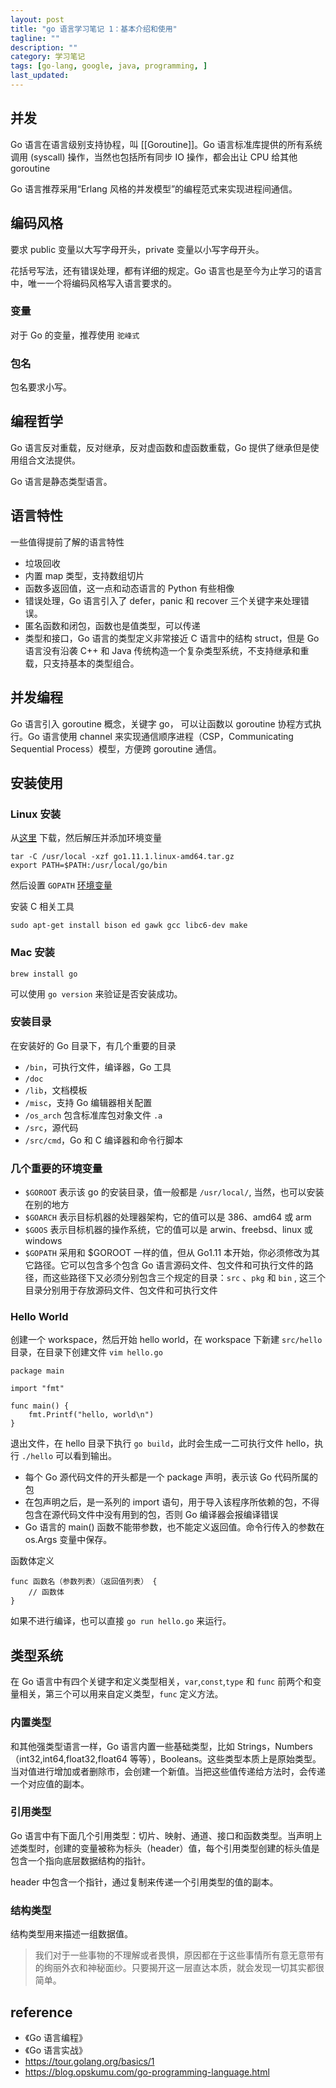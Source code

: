 ```yaml
---
layout: post
title: "go 语言学习笔记 1：基本介绍和使用"
tagline: ""
description: ""
category: 学习笔记
tags: [go-lang, google, java, programming, ]
last_updated:
---
```



## 并发
Go 语言在语言级别支持协程，叫 [[Goroutine]]。Go 语言标准库提供的所有系统调用 (syscall) 操作，当然也包括所有同步 IO 操作，都会出让 CPU 给其他 goroutine

Go 语言推荐采用“Erlang 风格的并发模型”的编程范式来实现进程间通信。

## 编码风格
要求 public 变量以大写字母开头，private 变量以小写字母开头。

花括号写法，还有错误处理，都有详细的规定。Go 语言也是至今为止学习的语言中，唯一一个将编码风格写入语言要求的。

### 变量
对于 Go 的变量，推荐使用 `驼峰式`

### 包名
包名要求小写。

## 编程哲学
Go 语言反对重载，反对继承，反对虚函数和虚函数重载，Go 提供了继承但是使用组合文法提供。

Go 语言是静态类型语言。

## 语言特性
一些值得提前了解的语言特性

- 垃圾回收
- 内置 map 类型，支持数组切片
- 函数多返回值，这一点和动态语言的 Python 有些相像
- 错误处理，Go 语言引入了 defer，panic 和 recover 三个关键字来处理错误。
- 匿名函数和闭包，函数也是值类型，可以传递
- 类型和接口，Go 语言的类型定义非常接近 C 语言中的结构 struct，但是 Go 语言没有沿袭 C++ 和 Java 传统构造一个复杂类型系统，不支持继承和重载，只支持基本的类型组合。

## 并发编程
Go 语言引入 goroutine 概念，关键字 go， 可以让函数以 goroutine 协程方式执行。Go 语言使用 channel 来实现通信顺序进程（CSP，Communicating Sequential Process）模型，方便跨 goroutine 通信。

## 安装使用

### Linux 安装
从[这里](https://golang.org/dl/) 下载，然后解压并添加环境变量

    tar -C /usr/local -xzf go1.11.1.linux-amd64.tar.gz
    export PATH=$PATH:/usr/local/go/bin

然后设置 `GOPATH` [环境变量](https://golang.org/wiki/SettingGOPATH)

安装 C 相关工具

    sudo apt-get install bison ed gawk gcc libc6-dev make

### Mac 安装

	brew install go

可以使用 `go version` 来验证是否安装成功。

### 安装目录
在安装好的 Go 目录下，有几个重要的目录

- `/bin`，可执行文件，编译器，Go 工具
- `/doc`
- `/lib`，文档模板
- `/misc`，支持 Go 编辑器相关配置
- `/os_arch` 包含标准库包对象文件 `.a`
- `/src`，源代码
- `/src/cmd`，Go 和 C 编译器和命令行脚本

### 几个重要的环境变量

- `$GOROOT` 表示该 go 的安装目录，值一般都是 `/usr/local/`, 当然，也可以安装在别的地方
- `$GOARCH` 表示目标机器的处理器架构，它的值可以是 386、amd64 或 arm
- `$GOOS` 表示目标机器的操作系统，它的值可以是 arwin、freebsd、linux 或 windows
- `$GOPATH` 采用和 $GOROOT 一样的值，但从 Go1.11 本开始，你必须修改为其它路径。它可以包含多个包含 Go 语言源码文件、包文件和可执行文件的路径，而这些路径下又必须分别包含三个规定的目录：`src` 、`pkg` 和 `bin` , 这三个目录分别用于存放源码文件、包文件和可执行文件


### Hello World

创建一个 workspace，然后开始 hello world，在 workspace 下新建 `src/hello` 目录，在目录下创建文件 `vim hello.go`


    package main

    import "fmt"

    func main() {
        fmt.Printf("hello, world\n")
    }

退出文件，在 hello 目录下执行 `go build`，此时会生成一二可执行文件 hello，执行 `./hello` 可以看到输出。

- 每个 Go 源代码文件的开头都是一个 package 声明，表示该 Go 代码所属的包
- 在包声明之后，是一系列的 import 语句，用于导入该程序所依赖的包，不得包含在源代码文件中没有用到的包，否则 Go 编译器会报编译错误
- Go 语言的 main() 函数不能带参数，也不能定义返回值。命令行传入的参数在 os.Args 变量中保存。

函数体定义

    func 函数名（参数列表）（返回值列表） {
        // 函数体
    }

如果不进行编译，也可以直接 `go run hello.go` 来运行。

## 类型系统
在 Go 语言中有四个关键字和定义类型相关，`var`,`const`,`type` 和 `func` 前两个和变量相关，第三个可以用来自定义类型，`func` 定义方法。

### 内置类型
和其他强类型语言一样，Go 语言内置一些基础类型，比如 Strings，Numbers（int32,int64,float32,float64 等等），Booleans。这些类型本质上是原始类型。当对值进行增加或者删除市，会创建一个新值。当把这些值传递给方法时，会传递一个对应值的副本。

### 引用类型
Go 语言中有下面几个引用类型：切片、映射、通道、接口和函数类型。当声明上述类型时，创建的变量被称为标头（header）值，每个引用类型创建的标头值是包含一个指向底层数据结构的指针。

header 中包含一个指针，通过复制来传递一个引用类型的值的副本。

### 结构类型
结构类型用来描述一组数据值。


> 我们对于一些事物的不理解或者畏惧，原因都在于这些事情所有意无意带有的绚丽外衣和神秘面纱。只要揭开这一层直达本质，就会发现一切其实都很简单。

## reference

- 《Go 语言编程》
- 《Go 语言实战》
- <https://tour.golang.org/basics/1>
- https://blog.opskumu.com/go-programming-language.html
